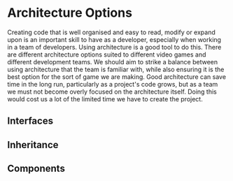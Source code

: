 # Architecture Options

Creating code that is well organised and easy to read, modify or expand upon is an important skill to have as a developer, especially when working in a team of developers. Using architecture is a good tool to do this. There are different architecture options suited to different video games and different development teams. We should aim to strike a balance between using architecture that the team is familiar with, while also ensuring it is the best option for the sort of game we are making.
Good architecture can save time in the long run, particularly as a project's code grows, but as a team we must not become overly focused on the architecture itself. Doing this would cost us a lot of the limited time we have to create the project.


## Interfaces

## Inheritance

## Components
